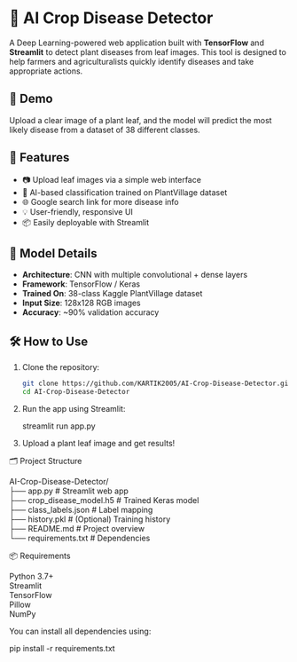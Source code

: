 # 🌿 AI Crop Disease Detector

A Deep Learning-powered web application built with **TensorFlow** and **Streamlit** to detect plant diseases from leaf images. This tool is designed to help farmers and agriculturalists quickly identify diseases and take appropriate actions.

## 📸 Demo

Upload a clear image of a plant leaf, and the model will predict the most likely disease from a dataset of 38 different classes.

## 🚀 Features

- 📷 Upload leaf images via a simple web interface
- 🧠 AI-based classification trained on PlantVillage dataset
- 🌐 Google search link for more disease info
- 💡 User-friendly, responsive UI
- 📦 Easily deployable with Streamlit

## 🧠 Model Details

- **Architecture**: CNN with multiple convolutional + dense layers
- **Framework**: TensorFlow / Keras
- **Trained On**: 38-class Kaggle PlantVillage dataset
- **Input Size**: 128x128 RGB images
- **Accuracy**: ~90% validation accuracy

## 🛠️ How to Use

1. Clone the repository:

   ```bash
   git clone https://github.com/KARTIK2005/AI-Crop-Disease-Detector.git
   cd AI-Crop-Disease-Detector

2. Run the app using Streamlit:
   
   streamlit run app.py

3. Upload a plant leaf image and get results!

🗂️ Project Structure

AI-Crop-Disease-Detector/
<br>
├── app.py                  # Streamlit web app
<br>
├── crop_disease_model.h5   # Trained Keras model
<br>
├── class_labels.json       # Label mapping
<br>
├── history.pkl             # (Optional) Training history
<br>
├── README.md               # Project overview
<br>
└── requirements.txt        # Dependencies

📦 Requirements

Python 3.7+
<br>
Streamlit
<br>
TensorFlow
<br>
Pillow
<br>
NumPy
<br>

You can install all dependencies using:

pip install -r requirements.txt


